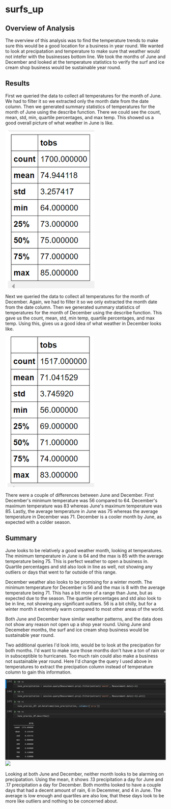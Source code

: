 # surfs_up

## Overview of Analysis

The overview of this analysis was to find the temperature trends to make sure this would be a good location for a business in year round. We wanted to look at precipatation and temperature to make sure that weather would not intefer with the businesses bottom line. We took the months of June and December and looked at the temperature statistics to verify the surf and ice cream shop business would be sustainable year round.

## Results

First we queried the data to collect all temperatures for the month of June. We had to filter it so we extracted only the month date from the date column. Then we generated summary statistics of temperatures for the month of June using the describe function. There we could see the count, mean, std, min, quartile percentages, and max temp. This showed us a good overall picture of what weather in June is like. 

![](Resources/JuneResults.png)

Next we queried the data to collect all temperatures for the month of December. Again, we had to filter it so we only extracted the month date from the date column. Then we generated summary statistics of temperatures for the month of December using the describe function. This gave us the count, mean, std, min temp, quartile percentages, and max temp. Using this, gives us a good idea of what weather in December looks like. 

![](Resources/Decemberresults.png)

There were a couple of differences between June and December. First December's minimum temperature was 56 compared to 64. December's maximum temperature was 83 whereas June's maximum temperature was 85. Lastly, the average temperature in June was 75 whereas the average temperature in December was 71. December is a cooler month by June, as expected with a colder season.

## Summary

June looks to be relatively a good weather month, looking at temperatures. The minimum temperature in June is 64 and the max is 85 with the average temperature being 75. This is perfect weather to open a business in. Quartile percentages and std also look in line as well, not showing any outliers or days that went to far outside of this range. 

December weather also looks to be promising for a winter month. The minimum temperature for December is 56 and the max is 8 with the average temperature being 71. This has a bit more of a range than June, but as expected due to the season. The quartile percentages and std also look to be in line, not showing any significant outliers. 56 is a bit chilly, but for a winter month it extremely warm compared to most other areas of the world. 

Both June and December have similar weather patterns, and the data does not show any reason not open up a shop year round. Using June and Decemeber months, the surf and ice cream shop business would be sustainable year round.

Two additional queries I'd look into, would be to look at the precipation for both months. I'd want to make sure those months don't have a ton of rain or in subsceptible to hurricanes. Too much rain could also make a business not sustainable year round.  Here I'd change the query I used above in temperatures to extract the precipation column instead of temperature column to gain this information.

![](Resources/JunePrecipitation.png)
![](Resources/DecemberPrecipitation.png)

Looking at both June and December, neither month looks to be alarming on precipatation. Using the mean, it shows .13 precipitation a day for June and .17 precipitation a day for December. Both months looked to have a couple days that had a decent amount of rain, 6 in Decemmer, and 4 in June. The average is low enough and quartiles are also low, that these days look to be more like outliers and nothing to be concerned about.

